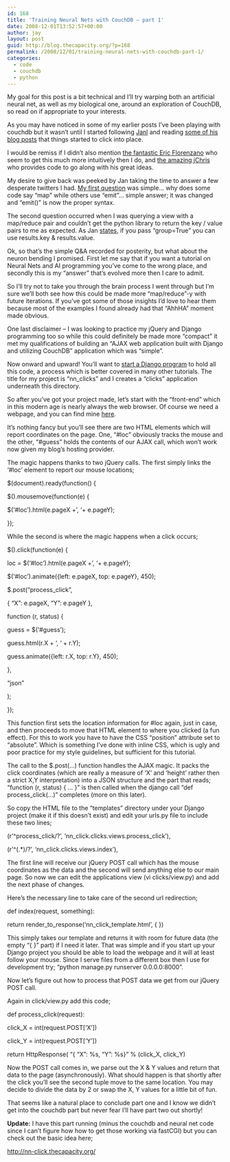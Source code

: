```yaml
---
id: 168
title: 'Training Neural Nets with CouchDB – part 1'
date: 2008-12-01T13:52:57+00:00
author: jay
layout: post
guid: http://blog.thecapacity.org/?p=168
permalink: /2008/12/01/training-neural-nets-with-couchdb-part-1/
categories:
  - code
  - couchdb
  - python
---
```

My goal for this post is a bit technical and I’ll try warping both an artificial neural net, as well as my biological one, around an exploration of CouchDB, so read on if appropriate to your interests.

As you may have noticed in some of my earlier posts I’ve been playing with couchdb but it wasn’t until I started following [Janl](http://twitter.com/janl) and reading [some of his blog posts](http://jan.prima.de/~jan/plok/index.php?url=archives/108-Programming-CouchDB-with-Javascript.html&serendipity[csuccess]=moderate) that things started to click into place.

I would be remiss if I didn’t also mention [the fantastic Eric Florenzano](http://www.eflorenzano.com/blog/post/why-couchdb-rocks/) who seem to get this much more intuitively then I do, and [the amazing jChris](http://jchris.mfdz.com/code/2008/11/my_couch_or_yours__shareable_ap) who provides code to go along with his great ideas.

My desire to give back was peeked by Jan taking the time to answer a few desperate twitters I had. [My first question](http://twitter.com/wjhuie/status/1022082284) was simple… why does some code say “map” while others use “emit”… simple answer; it was changed and “emit()” is now the proper syntax.

The second question occurred when I was querying a view with a map/reduce pair and couldn’t get the python library to return the key / value pairs to me as expected. As Jan [states](http://twitter.com/janl/status/1023371802), if you pass “group=True” you can use results.key & results.value.

Ok, so that’s the simple Q&A recorded for posterity, but what about the neuron bending I promised. First let me say that if you want a tutorial on Neural Nets and AI programming you’ve come to the wrong place, and secondly this is my “answer” that’s evolved more then I care to admit.

So I’ll try not to take you through the brain process I went through but I’m sure we’ll both see how this could be made more “map/reduce”-y with future iterations. If you’ve got some of those insights I’d love to hear them because most of the examples I found already had that “AhhHA” moment made obvious.

One last disclaimer – I was looking to practice my jQuery and Django programming too so while this could definitely be made more “compact” it met my qualifications of building an “AJAX web application built with Django and utilizing CouchDB” application which was “simple”.

Now onward and upward! You’ll want to [start a Django program](http://docs.djangoproject.com/en/dev/intro/tutorial01/?from=olddocs) to hold all this code, a process which is better covered in many other tutorials. The title for my project is “nn_clicks” and I creates a “clicks” application underneath this directory.

So after you’ve got your project made, let’s start with the “front-end” which in this modern age is nearly always the web browser. Of course we need a webpage, and you can find mine [here](http://media.thecapacity.org/files/nn_click_template.html).

It’s nothing fancy but you’ll see there are two HTML elements which will report coordinates on the page. One, “#loc” obviously tracks the mouse and the other, “#guess” holds the contents of our AJAX call, which won’t work now given my blog’s hosting provider.

The magic happens thanks to two jQuery calls. The first simply links the ‘#loc’ element to report our mouse locations;

$(document).ready(function() {
  
$().mousemove(function(e) {
  
$(‘#loc’).html(e.pageX +’, ‘+ e.pageY);
  
});

While the second is where the magic happens when a click occurs;

$().click(function(e) {
  
loc = $(‘#loc’).html(e.pageX +’, ‘+ e.pageY);
  
$(‘#loc’).animate({left: e.pageX, top: e.pageY}, 450);

$.post(“process_click”,
  
{ “X”: e.pageX, “Y”: e.pageY },
  
function (r, status) {
  
guess = $(‘#guess’);
  
guess.html(r.X + ‘, ‘ + r.Y);
  
guess.animate({left: r.X, top: r.Y}, 450);
  
},
  
“json”
  
);
  
});

This function first sets the location information for #loc again, just in case, and then proceeds to move that HTML element to where you clicked (a fun effect). For this to work you have to have the CSS “position” attribute set to “absolute”. Which is something I’ve done with inline CSS, which is ugly and poor practice for my style guidelines, but sufficient for this tutorial.

The call to the $.post(…) function handles the AJAX magic. It packs the click coordinates (which are really a measure of ‘X’ and ‘height’ rather then a strict X,Y interpretation) into a JSON structure and the part that reads; “function (r, status) { … }” is then called when the django call “def process_click(…)” completes (more on this later).

So copy the HTML file to the “templates” directory under your Django project (make it if this doesn’t exist) and edit your urls.py file to include these two lines;

(r’^process\_click/?’, ‘nn\_click.clicks.views.process_click’),
  
(r’^(.*)/?’, ‘nn_click.clicks.views.index’),

The first line will receive our jQuery POST call which has the mouse coordinates as the data and the second will send anything else to our main page. So now we can edit the applications view (vi clicks/view.py) and add the next phase of changes.

Here’s the necessary line to take care of the second url redirection;

def index(request, something):
  
return render\_to\_response(‘nn\_click\_template.html’, { })

This simply takes our template and returns it with room for future data (the empty “{ }” part) if I need it later. That was simple and if you start up your Django project you should be able to load the webpage and it will at least follow your mouse. Since I serve files from a different box then I use for development try; “python manage.py runserver 0.0.0.0:8000”.

Now let’s figure out how to process that POST data we get from our jQuery POST call.

Again in click/view.py add this code;

def process_click(request):
  
click_X = int(request.POST[‘X’])
  
click_Y = int(request.POST[‘Y’])
  
return HttpResponse( “{ “X”: %s, “Y”: %s}” % (click\_X, click\_Y)

Now the POST call comes in, we parse out the X & Y values and return that data to the page (asynchronously). What should happen is that shortly after the click you’ll see the second tuple move to the same location. You may decide to divide the data by 2 or swap the X, Y values for a little bit of fun.

That seems like a natural place to conclude part one and I know we didn’t get into the couchdb part but never fear I’ll have part two out shortly!

**Update:** I have this part running (minus the couchdb and neural net code since I can’t figure how how to get those working via fastCGI) but you can check out the basic idea here;

http://nn-click.thecapacity.org/
